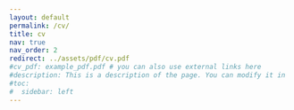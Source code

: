 ```yaml
---
layout: default
permalink: /cv/
title: cv
nav: true
nav_order: 2
redirect: ../assets/pdf/cv.pdf
#cv_pdf: example_pdf.pdf # you can also use external links here
#description: This is a description of the page. You can modify it in '_pages/cv.md'. You can also change or remove the top pdf download button.
#toc:
#  sidebar: left
---
```

